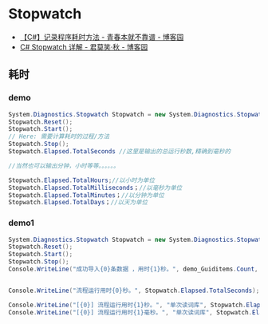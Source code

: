 # Stopwatch

- [【C#】记录程序耗时方法 - 青春本就不靠谱 - 博客园](https://www.cnblogs.com/on-fire/p/9522878.html)
- [C# Stopwatch 详解 - 君莫笑&#183;秋 - 博客园](https://www.cnblogs.com/vaevvaev/p/6929967.html)

## 耗时

### demo

```c#
System.Diagnostics.Stopwatch Stopwatch = new System.Diagnostics.Stopwatch();
Stopwatch.Reset();
Stopwatch.Start();
// Here: 需要计算耗时的过程/方法
Stopwatch.Stop();
Stopwatch.Elapsed.TotalSeconds //这里是输出的总运行秒数,精确到毫秒的

//当然也可以输出分钟，小时等等。。。。。。

Stopwatch.Elapsed.TotalHours;//以小时为单位
Stopwatch.Elapsed.TotalMilliseconds；//以毫秒为单位
Stopwatch.Elapsed.TotalMinutes；//以分钟为单位
Stopwatch.Elapsed.TotalDays；//以天为单位

```

### demo1

```c#
System.Diagnostics.Stopwatch Stopwatch = new System.Diagnostics.Stopwatch();
Stopwatch.Reset();
Stopwatch.Start();
Stopwatch.Stop();
Console.WriteLine("成功导入{0}条数据 ，用时{1}秒。", demo_Guiditems.Count, Stopwatch.Elapsed.TotalSeconds);


Console.WriteLine("流程运行用时{0}秒。", Stopwatch.Elapsed.TotalSeconds);

Console.WriteLine("[{0}] 流程运行用时{1}秒。", "单次读词库", Stopwatch.Elapsed.TotalSeconds);
Console.WriteLine("[{0}] 流程运行用时{1}毫秒。", "单次读词库", Stopwatch.Elapsed.TotalMilliseconds);
```

